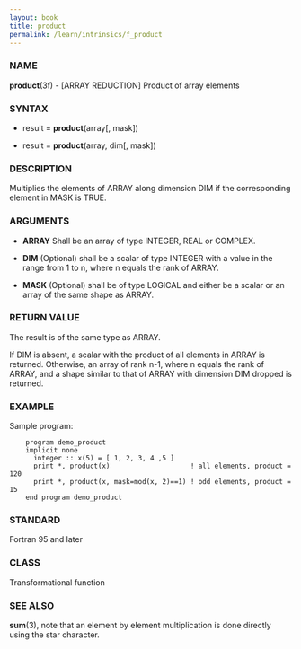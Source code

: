 ```yaml
---
layout: book
title: product
permalink: /learn/intrinsics/f_product
---
```

### NAME

**product**(3f) - \[ARRAY REDUCTION\] Product of array
elements

### SYNTAX

  - result = **product**(array\[, mask\])

  - result = **product**(array, dim\[, mask\])

### DESCRIPTION

Multiplies the elements of ARRAY along dimension DIM if the
corresponding element in MASK is TRUE.

### ARGUMENTS

  - **ARRAY**
    Shall be an array of type INTEGER, REAL or COMPLEX.

  - **DIM**
    (Optional) shall be a scalar of type INTEGER with a value in the
    range from 1 to n, where n equals the rank of ARRAY.

  - **MASK**
    (Optional) shall be of type LOGICAL and either be a scalar or an
    array of the same shape as ARRAY.

### RETURN VALUE

The result is of the same type as ARRAY.

If DIM is absent, a scalar with the product of all elements in ARRAY is
returned. Otherwise, an array of rank n-1, where n equals the rank of
ARRAY, and a shape similar to that of ARRAY with dimension DIM dropped
is returned.

### EXAMPLE

Sample program:

```
    program demo_product
    implicit none
      integer :: x(5) = [ 1, 2, 3, 4 ,5 ]
      print *, product(x)                    ! all elements, product = 120
      print *, product(x, mask=mod(x, 2)==1) ! odd elements, product = 15
    end program demo_product
```

### STANDARD

Fortran 95 and later

### CLASS

Transformational function

### SEE ALSO

**sum**(3), note that an element by element multiplication is done
directly using the star character.
